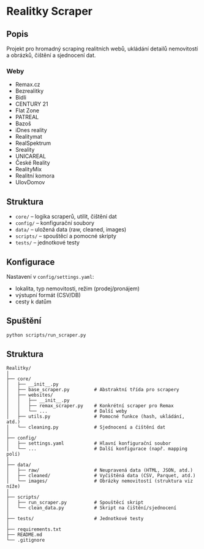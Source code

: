 # Realitky Scraper

## Popis
Projekt pro hromadný scraping realitních webů, ukládání detailů nemovitostí a obrázků, čištění a sjednocení dat.

### Weby
- Remax.cz
- Bezrealitky
- Bidli
- CENTURY 21
- Flat Zone
- PATREAL
- Bazoš
- iDnes reality
- Realitymat
- RealSpektrum
- Sreality
- UNICAREAL
- České Reality
- RealityMix
- Realitní komora
- UlovDomov

## Struktura
- `core/` – logika scraperů, utilit, čištění dat
- `config/` – konfigurační soubory
- `data/` – uložená data (raw, cleaned, images)
- `scripts/` – spouštěcí a pomocné skripty
- `tests/` – jednotkové testy

## Konfigurace
Nastavení v `config/settings.yaml`:
- lokalita, typ nemovitosti, režim (prodej/pronájem)
- výstupní formát (CSV/DB)
- cesty k datům

## Spuštění
```bash
python scripts/run_scraper.py
```

## Struktura
```
Realitky/
│
├── core/
│   ├── __init__.py
│   ├── base_scraper.py         # Abstraktní třída pro scrapery
│   ├── websites/
│   │   ├── __init__.py
│   │   ├── remax_scraper.py    # Konkrétní scraper pro Remax
│   │   └── ...                 # Další weby
│   ├── utils.py                # Pomocné funkce (hash, ukládání, atd.)
│   └── cleaning.py             # Sjednocení a čištění dat
│
├── config/
│   ├── settings.yaml           # Hlavní konfigurační soubor
│   └── ...                     # Další konfigurace (např. mapping polí)
│
├── data/
│   ├── raw/                    # Neupravená data (HTML, JSON, atd.)
│   ├── cleaned/                # Vyčištěná data (CSV, Parquet, atd.)
│   └── images/                 # Obrázky nemovitostí (struktura viz níže)
│
├── scripts/
│   ├── run_scraper.py          # Spouštěcí skript
│   └── clean_data.py           # Skript na čištění/sjednocení
│
├── tests/                      # Jednotkové testy
│
├── requirements.txt
├── README.md
└── .gitignore
```